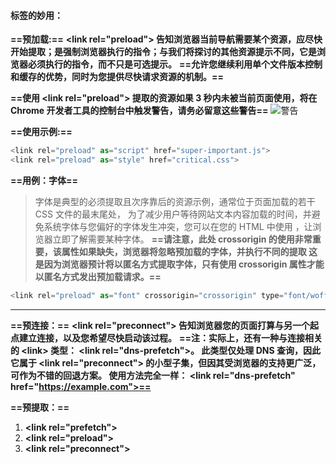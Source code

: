 #### <link>标签的妙用：
**==预加载:==**
**\<link rel="preload"> 告知浏览器当前导航需要某个资源，应尽快开始提取；是强制浏览器执行的指令；与我们将探讨的其他资源提示不同，它是浏览器必须执行的指令，而不只是可选提示。**
**==允许您继续利用单个文件版本控制和缓存的优势，同时为您提供尽快请求资源的机制。==**

**==使用 \<link rel="preload"> 提取的资源如果 3 秒内未被当前页面使用，将在 Chrome 开发者工具的控制台中触发警告，请务必留意这些警告==**
![警告](https://developers.google.com/web/fundamentals/performance/images/res-prio-timeout.png)

**==使用示例:==**
```javascript {.line-numbers}
<link rel="preload" as="script" href="super-important.js">
<link rel="preload" as="style" href="critical.css"> 
```
**==用例：字体==**
>字体是典型的必须提取且次序靠后的资源示例，通常位于页面加载的若干 CSS 文件的最末尾处，
为了减少用户等待网站文本内容加载的时间，并避免系统字体与您偏好的字体发生冲突，您可以在您的 HTML 中使用 <link rel="preload">，让浏览器立即了解需要某种字体。
**==请注意，此处 crossorigin 的使用非常重要，该属性如果缺失，浏览器将忽略预加载的字体，并执行不同的提取 这是因为浏览器预计将以匿名方式提取字体，只有使用 crossorigin 属性才能以匿名方式发出预加载请求。==**
```javascript {.line-numbers}
<link rel="preload" as="font" crossorigin="crossorigin" type="font/woff2" href="myfont.woff2">
```

***

**==预连接：==**
**\<link rel="preconnect"> 告知浏览器您的页面打算与另一个起点建立连接，以及您希望尽快启动该过程。**
**==注：实际上，还有一种与连接相关的 \<link> 类型： \<link rel="dns-prefetch">。 此类型仅处理 DNS 查询，因此它属于 \<link rel="preconnect"> 的小型子集，但因其受浏览器的支持更广泛，可作为不错的回退方案。 使用方法完全一样： \<link rel="dns-prefetch" href="https://example.com">==**

**==预提取：==**
1. **\<link rel="prefetch">**
1. **\<link rel="preload">**
1. **\<link rel="preconnect">**

